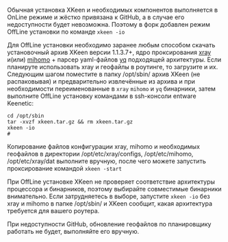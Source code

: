 Обычная установка XKeen и необходимых компонентов выполняется в OnLine режиме и жёстко привязана к GitHub, а в случае его недоступности будет невозможна. Поэтому в форк добавлен режим OffLine установки по команде `xkeen -io`

Для OffLine установки необходимо заранее любым способом скачать установочный архив XKeen версии 1.1.3.7+, ядро проксирования [xray](https://github.com/XTLS/Xray-core/releases/latest) и(или) [mihomo](https://github.com/MetaCubeX/mihomo/releases/latest) + парсер yaml-файлов [yq](https://github.com/mikefarah/yq/releases/latest) подходящей архитектуры. Если планируте использовать xray и геофайлы в роутинге, то загрузите и их. Следующим шагом поместите в папку /opt/sbin/ архив XKeen (не распаковывая) и предварительно извлечённые из архива и при необходимости переименованные в `xray` `mihomo` и `yq` бинарники, затем выполните OffLine установку командами в ssh-консоли entware Keenetic:

```
cd /opt/sbin
tar -xvzf xkeen.tar.gz && rm xkeen.tar.gz
xkeen -io
#
```

Копирование файлов конфигурации xray, mihomo и необходимых геофайлов в директории /opt/etc/xray/configs, /opt/etc/mihomo, /opt/etc/xray/dat выполните вручную, после чего можете запустить проксирование командой `xkeen -start`

При OffLine установке XKeen не проверяет соответствие архитектуры процессора и бинарников, поэтому выбирайте совместимые бинарники внимательно. Если затрудняетесь в выборе, запустите `xkeen -io` без xray и mihomo в папке /opt/sbin/ и XKeen сообщит, какая архитектура требуется для вашего роутера.

При недоступности GitHub, обновление геофайлов по планировщику работать не будет, выполняйте его вручную.
